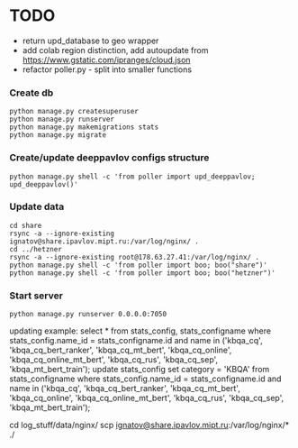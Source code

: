 # TODO
- return upd_database to geo wrapper
- add colab region distinction, add autoupdate from https://www.gstatic.com/ipranges/cloud.json
- refactor poller.py - split into smaller functions

### Create db

```commandline
python manage.py createsuperuser
python manage.py runserver
python manage.py makemigrations stats
python manage.py migrate
```

### Create/update deeppavlov configs structure

```commandline
python manage.py shell -c 'from poller import upd_deeppavlov; upd_deeppavlov()'
```

### Update data

```commandline
cd share
rsync -a --ignore-existing ignatov@share.ipavlov.mipt.ru:/var/log/nginx/ .
cd ../hetzner
rsync -a --ignore-existing root@178.63.27.41:/var/log/nginx/ .
python manage.py shell -c 'from poller import boo; boo("share")'
python manage.py shell -c 'from poller import boo; boo("hetzner")'
```

### Start server
```commandline
python manage.py runserver 0.0.0.0:7050
```


updating example:
select * from stats_config, stats_configname where stats_config.name_id = stats_configname.id and name in ('kbqa_cq', 'kbqa_cq_bert_ranker', 'kbqa_cq_mt_bert', 'kbqa_cq_online', 'kbqa_cq_online_mt_bert', 'kbqa_cq_rus', 'kbqa_cq_sep', 'kbqa_mt_bert_train');
update stats_config set category = 'KBQA' from stats_configname where stats_config.name_id = stats_configname.id and name in ('kbqa_cq', 'kbqa_cq_bert_ranker', 'kbqa_cq_mt_bert', 'kbqa_cq_online', 'kbqa_cq_online_mt_bert', 'kbqa_cq_rus', 'kbqa_cq_sep', 'kbqa_mt_bert_train');

cd log_stuff/data/nginx/
scp ignatov@share.ipavlov.mipt.ru:/var/log/nginx/* ./
